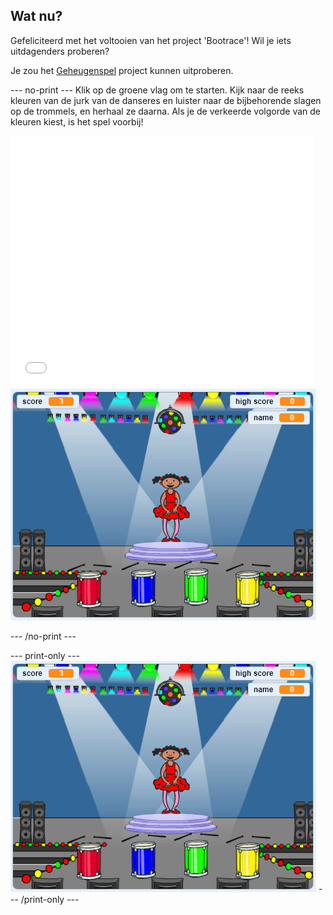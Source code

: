 ## Wat nu?

Gefeliciteerd met het voltooien van het project 'Bootrace'! Wil je iets uitdagenders proberen?

Je zou het [Geheugenspel](https://projects.raspberrypi.org/en/projects/memory?utm_source=pathway&utm_medium=whatnext&utm_campaign=projects) project kunnen uitproberen.

\--- no-print \--- Klik op de groene vlag om te starten. Kijk naar de reeks kleuren van de jurk van de danseres en luister naar de bijbehorende slagen op de trommels, en herhaal ze daarna. Als je de verkeerde volgorde van de kleuren kiest, is het spel voorbij!

<div class="scratch-preview">
  <iframe allowtransparency="true" width="485" height="402" src="//scratch.mit.edu/projects/embed/284452634/?autostart=false" frameborder="0" allowfullscreen scrolling="no" mark="crwd-mark"></iframe> <img src="images/memory-screenshot.png" />
</div>

\--- /no-print \---

\--- print-only \--- ![screenshot of finished game](images/memory-screenshot.png) \--- /print-only \---